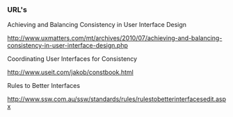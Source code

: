 ### URL's

Achieving and Balancing Consistency in User Interface Design

http://www.uxmatters.com/mt/archives/2010/07/achieving-and-balancing-consistency-in-user-interface-design.php

 

Coordinating User Interfaces for Consistency

http://www.useit.com/jakob/constbook.html

 

Rules to Better Interfaces

http://www.ssw.com.au/ssw/standards/rules/rulestobetterinterfacesedit.aspx
